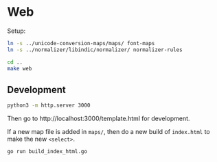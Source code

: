 # Web

Setup:

```bash
ln -s ../unicode-conversion-maps/maps/ font-maps
ln -s ../normalizer/libindic/normalizer/ normalizer-rules

cd ..
make web
```

## Development

```bash
python3 -m http.server 3000
```

Then go to http://localhost:3000/template.html for development.

If a new map file is added in `maps/`, then do a new build of `index.html` to make the new `<select>`.

```bash
go run build_index_html.go
```
